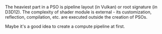 The heaviest part in a PSO is pipeline layout (in Vulkan) or root signature (in D3D12).
The complexity of shader module is external - its customization, reflection, compilation, etc. are executed outside the creation of PSOs.

Maybe it's a good idea to create a compute pipeline at first.


